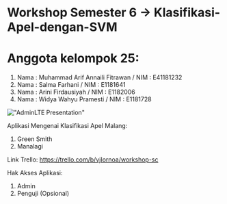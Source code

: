 # Workshop Semester 6 -> Klasifikasi-Apel-dengan-SVM

# Anggota kelompok 25:
  1. Nama : Muhammad Arif Annaili Fitrawan / NIM : E41181232
  2. Nama : Salma Farhani / NIM : E1181641
  3. Nama : Arini Firdausiyah / NIM : E1182006
  4. Nama : Widya Wahyu Pramesti / NIM : E1181728

!["AdminLTE Presentation"](https://adminlte.io/AdminLTE3.png "AdminLTE Presentation")

Aplikasi Mengenai Klasifikasi Apel Malang: 
  1. Green Smith 
  2. Manalagi

Link Trello:
https://trello.com/b/vjIornoa/workshop-sc

Hak Akses Aplikasi:
  1. Admin
  2. Penguji (Opsional)

